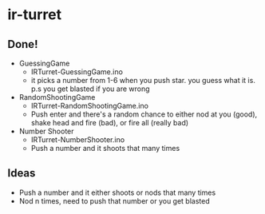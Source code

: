 # ir-turret

## Done!

* GuessingGame
    * IRTurret-GuessingGame.ino
    * it picks a number from 1-6 when you push star. you guess what it is. p.s you get blasted if you are wrong
* RandomShootingGame
    * IRTurret-RandomShootingGame.ino
    * Push enter and there's a random chance to either nod at you (good), shake head and fire (bad), or fire all (really bad)
* Number Shooter
    * IRTurret-NumberShooter.ino
    * Push a number and it shoots that many times

## Ideas

* Push a number and it either shoots or nods that many times
* Nod n times, need to push that number or you get blasted
